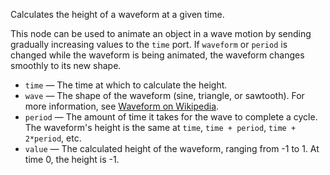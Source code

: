 Calculates the height of a waveform at a given time.

This node can be used to animate an object in a wave motion by sending gradually increasing values to the `time` port. 
If `waveform` or `period` is changed while the waveform is being animated, the waveform changes smoothly to its new shape.

   - `time` — The time at which to calculate the height.
   - `wave` — The shape of the waveform (sine, triangle, or sawtooth). For more information, see [Waveform on Wikipedia](http://en.wikipedia.org/wiki/Waveform). 
   - `period` — The amount of time it takes for the wave to complete a cycle. The waveform's height is the same at `time`, `time + period`, `time + 2*period`, etc.
   - `value` — The calculated height of the waveform, ranging from -1 to 1. At time 0, the height is -1.
